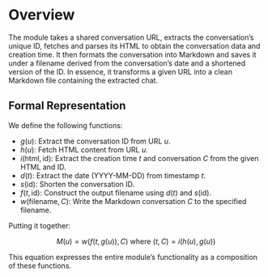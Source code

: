 # Overview

The module takes a shared conversation URL, extracts the conversation’s unique
ID, fetches and parses its HTML to obtain the conversation data and creation
time. It then formats the conversation into Markdown and saves it under a
filename derived from the conversation’s date and a shortened version of the ID.
In essence, it transforms a given URL into a clean Markdown file containing the
extracted chat.

## Formal Representation

We define the following functions:

- $g(u)$: Extract the conversation ID from URL $u$.
- $h(u)$: Fetch HTML content from URL $u$.
- $i(\text{html}, \text{id})$: Extract the creation time $t$ and conversation
  $C$ from the given HTML and ID.
- $d(t)$: Extract the date (YYYY-MM-DD) from timestamp $t$.
- $s(\text{id})$: Shorten the conversation ID.
- $f(t, \text{id})$: Construct the output filename using $d(t)$ and
  $s(\text{id})$.
- $w(\text{filename}, C)$: Write the Markdown conversation $C$ to the specified
  filename.

Putting it together:

$$ M(u) = w\bigl(f(t, g(u)), C\bigr) \text{ where } (t, C) = i(h(u), g(u)) $$

This equation expresses the entire module’s functionality as a composition of
these functions.
